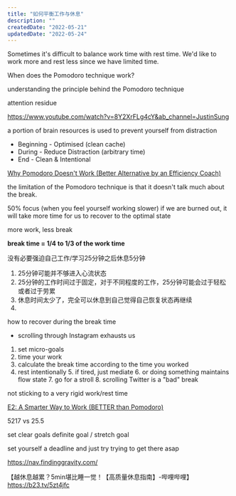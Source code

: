 ```yaml
---
title: "如何平衡工作与休息"
description: ""
createdDate: "2022-05-21"
updatedDate: "2022-05-24"
---
```



Sometimes it's difficult to balance work time with rest time. We'd like to work more and rest less since we have limited time.


When does the Pomodoro technique work?

understanding the principle behind the Pomodoro technique

attention residue 



https://www.youtube.com/watch?v=8Y2XrFLg4cY&ab_channel=JustinSung



a portion of brain resources is used to prevent yourself from distraction

- Beginning - Optimised (clean cache)
- During - Reduce Distraction (arbitrary time)
- End - Clean & Intentional


[Why Pomodoro Doesn't Work (Better Alternative by an Efficiency Coach)](https://www.youtube.com/watch?v=olX0mXl1B9s&ab_channel=JustinSung)

the limitation of the Pomodoro technique is that it doesn't talk much about the break.

50% focus (when you feel yourself working slower)
if we are burned out, it will take more time for us to recover to the optimal state

more work, less break

**break time = 1/4 to 1/3 of the work time**


没有必要强迫自己工作/学习25分钟之后休息5分钟
1. 25分钟可能并不够进入心流状态
2. 25分钟的工作时间过于固定，对于不同程度的工作，25分钟可能会过于轻松或者过于劳累
3. 休息时间太少了，完全可以休息到自己觉得自己恢复状态再继续
4. 


how to recover during the break time 
- scrolling through Instagram exhausts us


1. set micro-goals
2. time your work
3. calculate the break time according to the time you worked
4. rest intentionally 
    5. if tired, just mediate
    6. or doing something maintains flow state
        7. go for a stroll
    8. scrolling Twitter is a "bad" break
  
not sticking to a very rigid work/rest time


[E2: A Smarter Way to Work (BETTER than Pomodoro)](https://www.youtube.com/watch?v=aJrpQ_9xf4c&ab_channel=JustinSung)


5217 vs 25.5


set clear goals
definite goal / stretch goal

set yourself a deadline and just try trying to get there asap


https://nav.findinggravity.com/




【越休息越累？5min堪比睡一觉！【高质量休息指南】-哔哩哔哩】 https://b23.tv/5zt4jfc